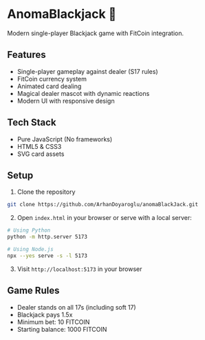 # AnomaBlackjack 🎰

Modern single-player Blackjack game with FitCoin integration.

## Features
- Single-player gameplay against dealer (S17 rules)
- FitCoin currency system
- Animated card dealing
- Magical dealer mascot with dynamic reactions
- Modern UI with responsive design

## Tech Stack
- Pure JavaScript (No frameworks)
- HTML5 & CSS3
- SVG card assets

## Setup
1. Clone the repository
```bash
git clone https://github.com/ArhanDoyaroglu/anomaBlackJack.git
```

2. Open `index.html` in your browser or serve with a local server:
```bash
# Using Python
python -m http.server 5173

# Using Node.js
npx --yes serve -s -l 5173
```

3. Visit `http://localhost:5173` in your browser

## Game Rules
- Dealer stands on all 17s (including soft 17)
- Blackjack pays 1.5x
- Minimum bet: 10 FITCOIN
- Starting balance: 1000 FITCOIN
